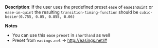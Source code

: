 __Description__: If the user uses the predefined preset `ease` of `easeInQuint` or `ease-in-quint` the resulting `transition-timing-function` should be `cubic-bezier(0.755, 0.05, 0.855, 0.06)`

__Notes__

+ You can use this `ease` `preset` in `shorthand` as well
+ Preset from `easings.net` -> http://easings.net/#